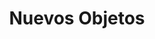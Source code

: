 ---
title: "Nuevos Objetos"
url: /ciudad-autonoma-de-buenos-aires/nuevos-objetos/
shop: exterior
---